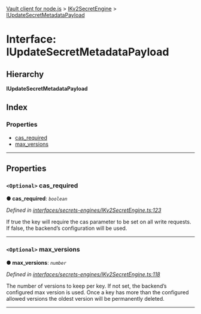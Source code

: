 [Vault client for node.js](../README.md) > [IKv2SecretEngine](../modules/ikv2secretengine.md) > [IUpdateSecretMetadataPayload](../interfaces/ikv2secretengine.iupdatesecretmetadatapayload.md)

# Interface: IUpdateSecretMetadataPayload

## Hierarchy

**IUpdateSecretMetadataPayload**

## Index

### Properties

* [cas_required](ikv2secretengine.iupdatesecretmetadatapayload.md#cas_required)
* [max_versions](ikv2secretengine.iupdatesecretmetadatapayload.md#max_versions)

---

## Properties

<a id="cas_required"></a>

### `<Optional>` cas_required

**● cas_required**: *`boolean`*

*Defined in [interfaces/secrets-engines/IKv2SecretEngine.ts:123](https://github.com/theogravity/vault-client/blob/a3d9e21/src/interfaces/secrets-engines/IKv2SecretEngine.ts#L123)*

If true the key will require the cas parameter to be set on all write requests. If false, the backend’s configuration will be used.

___
<a id="max_versions"></a>

### `<Optional>` max_versions

**● max_versions**: *`number`*

*Defined in [interfaces/secrets-engines/IKv2SecretEngine.ts:118](https://github.com/theogravity/vault-client/blob/a3d9e21/src/interfaces/secrets-engines/IKv2SecretEngine.ts#L118)*

The number of versions to keep per key. If not set, the backend’s configured max version is used. Once a key has more than the configured allowed versions the oldest version will be permanently deleted.

___

